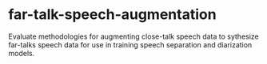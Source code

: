 # far-talk-speech-augmentation
Evaluate methodologies for augmenting close-talk speech data to sythesize far-talks speech data for use in training speech separation and diarization models.
